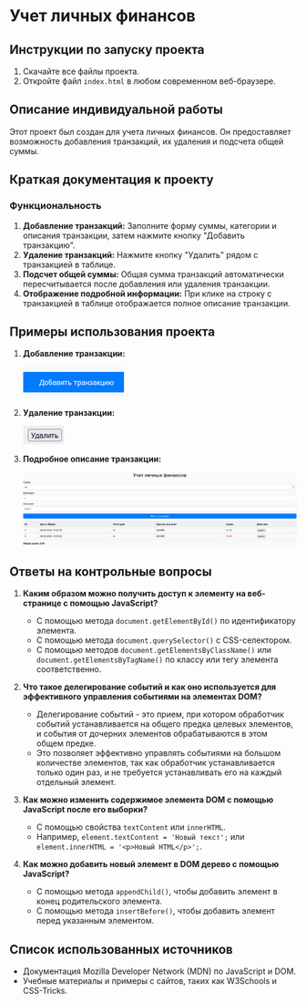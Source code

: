 # Учет личных финансов

## Инструкции по запуску проекта

1. Скачайте все файлы проекта.
2. Откройте файл `index.html` в любом современном веб-браузере.

## Описание индивидуальной работы

Этот проект был создан для учета личных финансов. Он предоставляет возможность добавления транзакций, их удаления и подсчета общей суммы.

## Краткая документация к проекту

### Функциональность

1. **Добавление транзакций:** Заполните форму суммы, категории и описания транзакции, затем нажмите кнопку "Добавить транзакцию".
2. **Удаление транзакций:** Нажмите кнопку "Удалить" рядом с транзакцией в таблице.
3. **Подсчет общей суммы:** Общая сумма транзакций автоматически пересчитывается после добавления или удаления транзакции.
4. **Отображение подробной информации:** При клике на строку с транзакцией в таблице отображается полное описание транзакции.

## Примеры использования проекта

1. **Добавление транзакции:**
   
   ![Добавление транзакции](example_add_transaction.png)

2. **Удаление транзакции:**
   
   ![Удаление транзакции](example_delete_transaction.png)

3. **Подробное описание транзакции:**
   
   ![Подробное описание транзакции](example_transaction_details.png)

## Ответы на контрольные вопросы

1. **Каким образом можно получить доступ к элементу на веб-странице с помощью JavaScript?**
   - С помощью метода `document.getElementById()` по идентификатору элемента.
   - С помощью метода `document.querySelector()` с CSS-селектором.
   - С помощью методов `document.getElementsByClassName()` или `document.getElementsByTagName()` по классу или тегу элемента соответственно.

2. **Что такое делегирование событий и как оно используется для эффективного управления событиями на элементах DOM?**
   - Делегирование событий - это прием, при котором обработчик событий устанавливается на общего предка целевых элементов, и события от дочерних элементов обрабатываются в этом общем предке.
   - Это позволяет эффективно управлять событиями на большом количестве элементов, так как обработчик устанавливается только один раз, и не требуется устанавливать его на каждый отдельный элемент.

3. **Как можно изменить содержимое элемента DOM с помощью JavaScript после его выборки?**
   - С помощью свойства `textContent` или `innerHTML`.
   - Например, `element.textContent = 'Новый текст';` или `element.innerHTML = '<p>Новый HTML</p>';`.

4. **Как можно добавить новый элемент в DOM дерево с помощью JavaScript?**
   - С помощью метода `appendChild()`, чтобы добавить элемент в конец родительского элемента.
   - С помощью метода `insertBefore()`, чтобы добавить элемент перед указанным элементом.

## Список использованных источников

- Документация Mozilla Developer Network (MDN) по JavaScript и DOM.
- Учебные материалы и примеры с сайтов, таких как W3Schools и CSS-Tricks.

